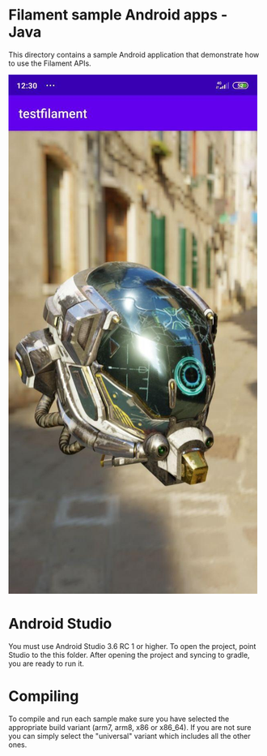 # Filament sample Android apps - Java

This directory contains a sample Android application that demonstrate how to use the Filament APIs.

![Example](example.jpg)

# Android Studio
You must use Android Studio 3.6 RC 1 or higher. To open the project, point Studio to the this folder. After opening the project and syncing to gradle, you are ready to run it.

# Compiling
To compile and run each sample make sure you have selected the appropriate build variant (arm7, arm8, x86 or x86_64). If you are not sure you can simply select the "universal" variant which includes all the other ones.
